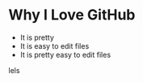 # Why I Love GitHub

* It is pretty
* It is easy to edit files
* It is pretty easy to edit files

lels
